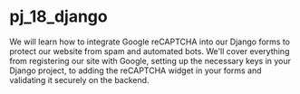 # pj_18_django
We will learn how to integrate Google reCAPTCHA into our Django forms to protect our website from spam and automated bots. We'll cover everything from registering our site with Google, setting up the necessary keys in your Django project, to adding the reCAPTCHA widget in your forms and validating it securely on the backend.  
